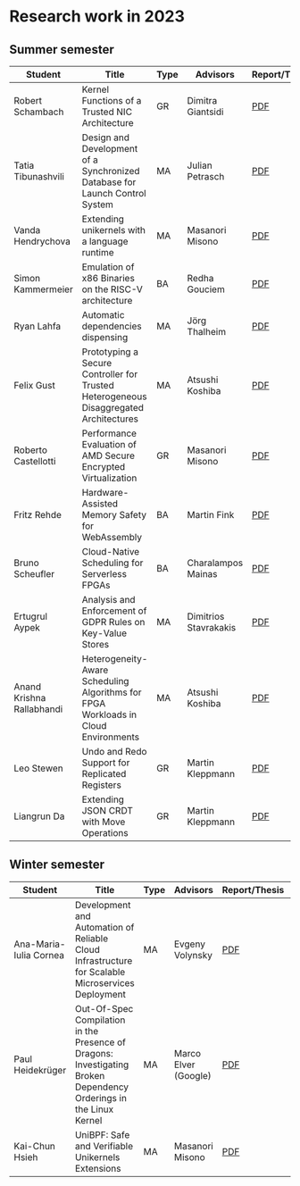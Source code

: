 # Research work in 2023

## Summer semester

| Student            | Title                                                                                 | Type | Advisors          | Report/Thesis                                                                                                         | Presentation                                                                                                           |
| ------------------ | ------------------------------------------------------------------------------------- | ---- | ----------------- | --------------------------------------------------------------------------------------------------------------------- | ---------------------------------------------------------------------------------------------------------------------- |
| Robert Schambach   | Kernel Functions of a Trusted NIC Architecture                                        | GR   | Dimitra Giantsidi | [PDF](summer/docs/gr_schambach_kernel_functions_of_a_trusted_nic_architecture.pdf)                                    | [PDF](summer/talks/gr_schambach_kernel_functions_of_a_trusted_nic_architecture.pdf)                                    |
| Tatia Tibunashvili | Design and Development of a Synchronized Database for Launch Control System           | MA   | Julian Petrasch   | [PDF](summer/docs/msc_tibunashvili_design_and_development_of_a_synchronized_database_for_launch_control_system.pdf)   | [PDF](summer/talks/msc_tibunashvili_design_and_development_of_a_synchronized_database_for_launch_control_system.pdf)   |
| Vanda Hendrychova  | Extending unikernels with a language runtime                                          | MA   | Masanori Misono   | [PDF](summer/docs/msc_hendrychova_extending_unikernel_with_a_language_runtime.pdf)                                    | [PDF](summer/talks/msc_hendrychova_extending_unikernel_with_a_language_runtime.pdf)                                    |
| Simon Kammermeier  | Emulation of x86 Binaries on the RISC-V architecture                                  | BA   | Redha Gouciem     | [PDF](summer/docs/bsc_kammermeier_emulation_of_x86_binaries_on_the_riscv_architecture.pdf)                            | [PDF](summer/talks/bsc_kammermeier_emulation_of_x86_binaries_on_the_riscv_architecture.pdf)                            |
| Ryan Lahfa         | Automatic dependencies dispensing                                           | MA   | Jörg Thalheim     | [PDF](summer/docs/internship_lahfa_buildxyz_automatic_ondemand_dependency_dispenser.pdf)                            | [PDF](summer/talks/internship_lahfa_buildxyz_automatic_ondemand_dependency_dispenser.pdf)                            |
| Felix Gust         | Prototyping a Secure Controller for Trusted Heterogeneous Disaggregated Architectures | MA   | Atsushi Koshiba   | [PDF](summer/docs/msc_gust_prototyping_a_secure_controller_for_trusted_heterogeneous_disaggregated_architectures.pdf) | [PDF](summer/talks/msc_gust_prototyping_a_secure_controller_for_trusted_heterogeneous_disaggregated_architectures.pdf) |
| Roberto Castellotti | Performance Evaluation of AMD Secure Encrypted Virtualization                        | GR   | Masanori Misono       | [PDF](summer/docs/gr_castellotti_performance_valuation_of_AMD_secure_encrypted_virtualization.pdf)                  |                                                                                                                      |
| Fritz Rehde         | Hardware-Assisted Memory Safety for WebAssembly                                      | BA   | Martin Fink           | [PDF](summer/docs/bsc_rehde_hardware_assisted_memory_safety_for_webassembly.pdf)                                    | [PDF](summer/talks/bsc_rehde_hardware_assisted_memory_safety_for_webassembly.pdf)                                    |
| Bruno Scheufler     | Cloud-Native Scheduling for Serverless FPGAs                                         | BA   | Charalampos Mainas    | [PDF](summer/docs/bsc_scheufler_cloud_native_scheduling_for_serverless_fpgas.pdf)                                   | [PDF](summer/talks/bsc_scheufler_cloud_native_scheduling_for_serverless_fpgas)                                       |
| Ertugrul Aypek      | Analysis and Enforcement of GDPR Rules on Key-Value Stores                           | MA   | Dimitrios Stavrakakis | [PDF](summer/docs/msc_aypek_analysis_and_enforcement_of_gdpr_rules_on_key_value_stores.pdf)                         | [PDF](summer/talks/msc_aypek_analysis_and_enforcement_of_gdpr_rules_on_key_value_stores.pdf)                         |
| Anand Krishna Rallabhandi| Heterogeneity-Aware Scheduling Algorithms for FPGA Workloads in Cloud Environments | MA   | Atsushi Koshiba    | [PDF](summer/docs/msc_rallabhandi_heterogeneity_aware_scheduling_algorithms_for_fpga_workloads_in_cloud_environments.pdf) | [PDF](summer/talks/msc_rallabhandi_heterogeneity_aware_scheduling_algorithms_for_fpga_workloads_in_cloud_environments.pdf) |
| Leo Stewen          | Undo and Redo Support for Replicated Registers                              | GR   | Martin Kleppmann  | [PDF](summer/docs/gr_stewen_undo_and_redo_support_for_replicated_registers.pdf)                                     | [PDF](summer/talks/gr_stewen_undo_and_redo_support_for_replicated_registers.pdf)                                     |
| Liangrun Da | Extending JSON CRDT with Move Operations | GR | Martin Kleppmann | [PDF](summer/docs/gr_liangrunda_extending_JSON_CRDT_with_move_operations.pdf) | [PDF](summer/talks/gr_liangrunda_extending_JSON_CRDT_with_move_operations.pdf) |


## Winter semester
| Student            | Title                                                                                 | Type | Advisors          | Report/Thesis                                                                                                         | Presentation                                                                                                           |
| ------------------ | ------------------------------------------------------------------------------------- | ---- | ----------------- | --------------------------------------------------------------------------------------------------------------------- | ---------------------------------------------------------------------------------------------------------------------- |
| Ana-Maria-Iulia Cornea | Development and Automation of Reliable Cloud Infrastructure for Scalable Microservices Deployment | MA   | Evgeny Volynsky | [PDF](winter/docs/msc_cornea_development_and_automation_of_reliable_cloud_infrastructure_for_scalable_microservices_deployment.pdf)                                    | [PDF](winter/talks/msc_cornea_development_and_automation_of_reliable_cloud_infrastructure_for_scalable_microservices_deployment.pdf) |
| Paul Heidekrüger | Out-Of-Spec Compilation in the Presence of Dragons: Investigating Broken Dependency Orderings in the Linux Kernel | MA   | Marco Elver (Google) | [PDF](winter/docs/msc_paulhdk_out_of_spec_compilation_in_the_presence_of_dragons.pdf)                                    | [PDF](winter/talks/msc_paulhdk_out_of_spec_compilation_in_the_presence_of_dragons.pdf) |
| Kai-Chun Hsieh | UniBPF: Safe and Verifiable Unikernels Extensions | MA   | Masanori Misono | [PDF](winter/docs/msc_hsieh_unibpf_safe_and_verifiable_unikernels_extensions.pdf)                                    | TODO |

